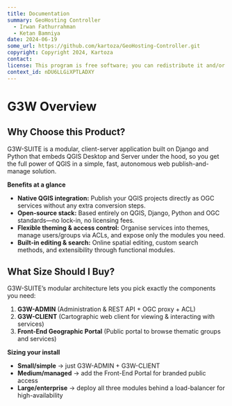 ```yaml
---
title: Documentation
summary: GeoHosting Controller
  - Irwan Fathurrahman
  - Ketan Bamniya
date: 2024-06-19
some_url: https://github.com/kartoza/GeoHosting-Controller.git
copyright: Copyright 2024, Kartoza
contact:
license: This program is free software; you can redistribute it and/or modify it under the terms of the GNU Affero General Public License as published by the Free Software Foundation; either version 3 of the License, or (at your option) any later version.
context_id: nDU6LLGiXPTLADXY
---
```


# G3W Overview

## Why Choose this Product?

G3W-SUITE is a modular, client-server application built on Django and Python that embeds QGIS Desktop and Server under the hood, so you get the full power of QGIS in a simple, fast, autonomous web publish-and-manage solution.

**Benefits at a glance**
- **Native QGIS integration:** Publish your QGIS projects directly as OGC services without any extra conversion steps.  
- **Open-source stack:** Based entirely on QGIS, Django, Python and OGC standards—no lock-in, no licensing fees.  
- **Flexible theming & access control:** Organise services into themes, manage users/groups via ACLs, and expose only the modules you need.  
- **Built-in editing & search:** Online spatial editing, custom search methods, and extensibility through functional modules.  

## What Size Should I Buy?

G3W-SUITE’s modular architecture lets you pick exactly the components you need:

1. **G3W-ADMIN** (Administration & REST API + OGC proxy + ACL)  
2. **G3W-CLIENT** (Cartographic web client for viewing & interacting with services)  
3. **Front-End Geographic Portal** (Public portal to browse thematic groups and services)  

**Sizing your install**
- **Small/simple** → just G3W-ADMIN + G3W-CLIENT  
- **Medium/managed** → add the Front-End Portal for branded public access  
- **Large/enterprise** → deploy all three modules behind a load-balancer for high-availability
